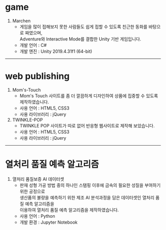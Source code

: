# game
<ol>
  <li>
    <span>Marchen</span>
    <ul>
      <li>게임을 많이 접해보지 못한 사람들도 쉽게 접할 수 있도록 친근한 동화를 바탕으로 짜였으며, <br>
        Adventure와 Interactive Mode를 결합한 Unity 기반 게임입니다.</li>
      <li>개발 언어 : C#</li>
      <li>개발 엔진 : Unity 2019.4.31f1 (64-bit)</li>
    </ul>
  </li>
</ol>
<hr>

# web publishing
<ol>
  <li>
    <span>Mom's-Touch</span>
    <ul>
      <li>Mom's Touch 사이트를 좀 더 깔끔하게 디자인하여 상품에 집중할 수 있도록 제작하였습니다.</li>
      <li>사용 언어 : HTML5, CSS3</li>
      <li>사용 라이브러리 : jQuery</li>
    </ul>
  </li>
  <li>
    <span>TWINKLE-POP</span>
    <ul>
      <li>TWINKLE POP 사이트가 따로 없어 반응형 웹사이트로 제작해 보았습니다.</li>
      <li>사용 언어 : HTML5, CSS3</li>
      <li>사용 라이브러리 : jQuery</li>
    </ul>
  </li>
</ol>
<hr>

# 열처리 품질 예측 알고리즘
<ol>
  <li>
    <span>열처리 품질보증 AI 데이터셋</span>
    <ul>
      <li>판재 성형 가공 방법 중의 하나인 스탬핑 이후에 금속의 필요한 성질을 부여하기 위한 공정으로<br>
        생산품의 불량을 예측하기 위한 제조 AI 분석과정을 담은 데이터셋인 열처리 품질 예측 알고리즘을<br>
        이용하여 열처리 품질 예측 알고리즘을 제작하였습니다.</li>
      <li>사용 언어 : Python</li>
      <li>개발 환경 : Jupyter Notebook</li>
    </ul>
  </li>
</ol>
